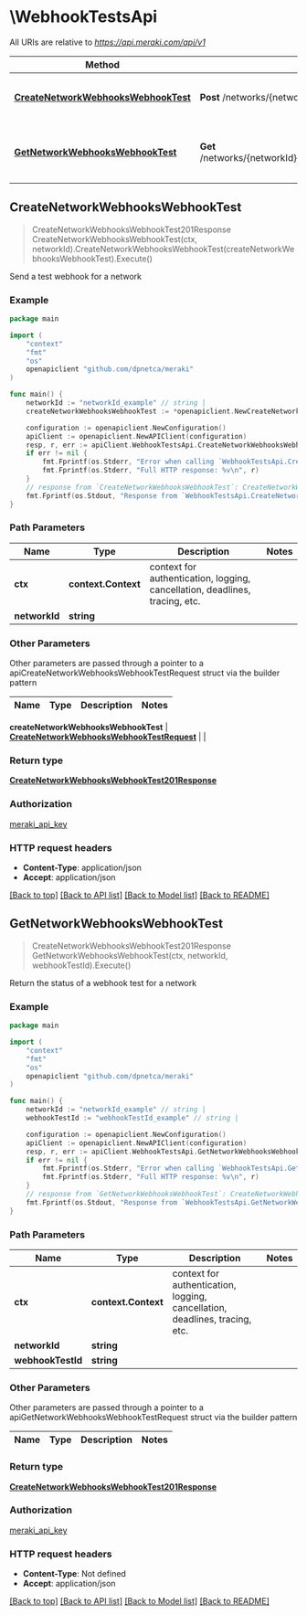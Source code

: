 # \WebhookTestsApi

All URIs are relative to *https://api.meraki.com/api/v1*

Method | HTTP request | Description
------------- | ------------- | -------------
[**CreateNetworkWebhooksWebhookTest**](WebhookTestsApi.md#CreateNetworkWebhooksWebhookTest) | **Post** /networks/{networkId}/webhooks/webhookTests | Send a test webhook for a network
[**GetNetworkWebhooksWebhookTest**](WebhookTestsApi.md#GetNetworkWebhooksWebhookTest) | **Get** /networks/{networkId}/webhooks/webhookTests/{webhookTestId} | Return the status of a webhook test for a network



## CreateNetworkWebhooksWebhookTest

> CreateNetworkWebhooksWebhookTest201Response CreateNetworkWebhooksWebhookTest(ctx, networkId).CreateNetworkWebhooksWebhookTest(createNetworkWebhooksWebhookTest).Execute()

Send a test webhook for a network



### Example

```go
package main

import (
    "context"
    "fmt"
    "os"
    openapiclient "github.com/dpnetca/meraki"
)

func main() {
    networkId := "networkId_example" // string | 
    createNetworkWebhooksWebhookTest := *openapiclient.NewCreateNetworkWebhooksWebhookTestRequest("Url_example") // CreateNetworkWebhooksWebhookTestRequest | 

    configuration := openapiclient.NewConfiguration()
    apiClient := openapiclient.NewAPIClient(configuration)
    resp, r, err := apiClient.WebhookTestsApi.CreateNetworkWebhooksWebhookTest(context.Background(), networkId).CreateNetworkWebhooksWebhookTest(createNetworkWebhooksWebhookTest).Execute()
    if err != nil {
        fmt.Fprintf(os.Stderr, "Error when calling `WebhookTestsApi.CreateNetworkWebhooksWebhookTest``: %v\n", err)
        fmt.Fprintf(os.Stderr, "Full HTTP response: %v\n", r)
    }
    // response from `CreateNetworkWebhooksWebhookTest`: CreateNetworkWebhooksWebhookTest201Response
    fmt.Fprintf(os.Stdout, "Response from `WebhookTestsApi.CreateNetworkWebhooksWebhookTest`: %v\n", resp)
}
```

### Path Parameters


Name | Type | Description  | Notes
------------- | ------------- | ------------- | -------------
**ctx** | **context.Context** | context for authentication, logging, cancellation, deadlines, tracing, etc.
**networkId** | **string** |  | 

### Other Parameters

Other parameters are passed through a pointer to a apiCreateNetworkWebhooksWebhookTestRequest struct via the builder pattern


Name | Type | Description  | Notes
------------- | ------------- | ------------- | -------------

 **createNetworkWebhooksWebhookTest** | [**CreateNetworkWebhooksWebhookTestRequest**](CreateNetworkWebhooksWebhookTestRequest.md) |  | 

### Return type

[**CreateNetworkWebhooksWebhookTest201Response**](CreateNetworkWebhooksWebhookTest201Response.md)

### Authorization

[meraki_api_key](../README.md#meraki_api_key)

### HTTP request headers

- **Content-Type**: application/json
- **Accept**: application/json

[[Back to top]](#) [[Back to API list]](../README.md#documentation-for-api-endpoints)
[[Back to Model list]](../README.md#documentation-for-models)
[[Back to README]](../README.md)


## GetNetworkWebhooksWebhookTest

> CreateNetworkWebhooksWebhookTest201Response GetNetworkWebhooksWebhookTest(ctx, networkId, webhookTestId).Execute()

Return the status of a webhook test for a network



### Example

```go
package main

import (
    "context"
    "fmt"
    "os"
    openapiclient "github.com/dpnetca/meraki"
)

func main() {
    networkId := "networkId_example" // string | 
    webhookTestId := "webhookTestId_example" // string | 

    configuration := openapiclient.NewConfiguration()
    apiClient := openapiclient.NewAPIClient(configuration)
    resp, r, err := apiClient.WebhookTestsApi.GetNetworkWebhooksWebhookTest(context.Background(), networkId, webhookTestId).Execute()
    if err != nil {
        fmt.Fprintf(os.Stderr, "Error when calling `WebhookTestsApi.GetNetworkWebhooksWebhookTest``: %v\n", err)
        fmt.Fprintf(os.Stderr, "Full HTTP response: %v\n", r)
    }
    // response from `GetNetworkWebhooksWebhookTest`: CreateNetworkWebhooksWebhookTest201Response
    fmt.Fprintf(os.Stdout, "Response from `WebhookTestsApi.GetNetworkWebhooksWebhookTest`: %v\n", resp)
}
```

### Path Parameters


Name | Type | Description  | Notes
------------- | ------------- | ------------- | -------------
**ctx** | **context.Context** | context for authentication, logging, cancellation, deadlines, tracing, etc.
**networkId** | **string** |  | 
**webhookTestId** | **string** |  | 

### Other Parameters

Other parameters are passed through a pointer to a apiGetNetworkWebhooksWebhookTestRequest struct via the builder pattern


Name | Type | Description  | Notes
------------- | ------------- | ------------- | -------------



### Return type

[**CreateNetworkWebhooksWebhookTest201Response**](CreateNetworkWebhooksWebhookTest201Response.md)

### Authorization

[meraki_api_key](../README.md#meraki_api_key)

### HTTP request headers

- **Content-Type**: Not defined
- **Accept**: application/json

[[Back to top]](#) [[Back to API list]](../README.md#documentation-for-api-endpoints)
[[Back to Model list]](../README.md#documentation-for-models)
[[Back to README]](../README.md)

